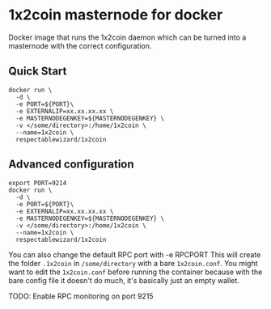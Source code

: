 1x2coin masternode for docker
=============================

Docker image that runs the 1x2coin daemon which can be turned into a masternode with the correct configuration.

Quick Start
-------------

```shell
docker run \
  -d \
  -e PORT=${PORT}\
  -e EXTERNALIP=xx.xx.xx.xx \
  -e MASTERNODEGENKEY=${MASTERNODEGENKEY} \
  -v </some/directory>:/home/1x2coin \
  --name=1x2coin \
  respectablewizard/1x2coin
```

## Advanced configuration ##

``` shell
export PORT=9214
docker run \
  -d \
  -e PORT=${PORT}\
  -e EXTERNALIP=xx.xx.xx.xx \
  -e MASTERNODEGENKEY=${MASTERNODEGENKEY} \
  -v </some/directory>:/home/1x2coin \
  --name=1x2coin \
  respectablewizard/1x2coin
```

You can also change the default RPC port with -e RPCPORT
This will create the folder `.1x2coin` in `/some/directory` with a bare `1x2coin.conf`. You might want to edit the `1x2coin.conf` before running the container because with the bare config file it doesn't do much, it's basically just an empty wallet.

TODO: Enable RPC monitoring on port 9215
